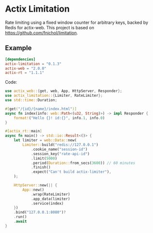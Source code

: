 # Actix Limitation

Rate limiting using a fixed window counter for arbitrary keys, backed by Redis for actix-web.
This project is based on https://github.com/fnichol/limitation.

## Example
```toml
[dependencies]
actix-limitation = "0.1.3"
actix-web = "2.0.0"
actix-rt = "1.1.1"
```

Code:

```rust
use actix_web::{get, web, App, HttpServer, Responder};
use actix_limitation::{Limiter, RateLimiter};
use std::time::Duration;

#[get("/{id}/{name}/index.html")]
async fn index(info: web::Path<(u32, String)>) -> impl Responder {
    format!("Hello {}! id:{}", info.1, info.0)
}

#[actix_rt::main]
async fn main() -> std::io::Result<()> {
    let limiter = web::Data::new(
        Limiter::build("redis://127.0.0.1")
            .cookie_name("session-id")
            .session_key("rate-api-id")
            .limit(5000)
            .period(Duration::from_secs(3600)) // 60 minutes
            .finish()
            .expect("Can't build actix-limiter"),
    );

    HttpServer::new(|| {
        App::new()
            .wrap(RateLimiter)
            .app_data(limiter)
            .service(index)
    })
    .bind("127.0.0.1:8080")?
    .run()
    .await
}
```
